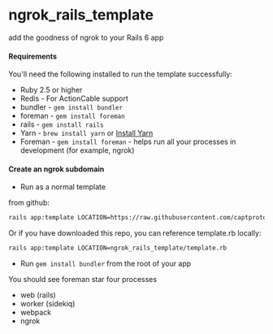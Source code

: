 # ngrok_rails_template

add the goodness of ngrok to your Rails 6 app

#### Requirements

You'll need the following installed to run the template successfully:

- Ruby 2.5 or higher
- Redis - For ActionCable support
- bundler - `gem install bundler`
- foreman - `gem install foreman`
- rails - `gem install rails`
- Yarn - `brew install yarn` or [Install Yarn](https://yarnpkg.com/en/docs/install)
- Foreman - `gem install foreman` - helps run all your processes in development (for example, ngrok)

#### Create an ngrok subdomain

- Run as a normal template

from github:

```bash
rails app:template LOCATION=https://raw.githubusercontent.com/captproton/ngrok_rails_template/main/template.rb
```

Or if you have downloaded this repo, you can reference template.rb locally:

```bash
rails app:template LOCATION=ngrok_rails_template/template.rb
```

- Run `gem install bundler` from the root of your app

You should see foreman star four processes

- web (rails)
- worker (sidekiq)
- webpack
- ngrok
